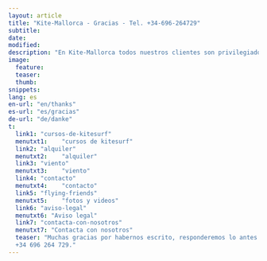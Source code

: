 ```yaml
---
layout: article
title: "Kite-Mallorca - Gracias - Tel. +34-696-264729"
subtitle:
date: 
modified:
description: "En Kite-Mallorca todos nuestros clientes son privilegiados. Tu solicitud será tratada a la brevedad posible"
image:
  feature:
  teaser:
  thumb:
snippets:
lang: es
en-url: "en/thanks"
es-url: "es/gracias"
de-url: "de/danke"
t:
  link1: "cursos-de-kitesurf"
  menutxt1:    "cursos de kitesurf"
  link2: "alquiler"
  menutxt2:    "alquiler"
  link3: "viento"
  menutxt3:    "viento"
  link4: "contacto"
  menutxt4:    "contacto"
  link5: "flying-friends"
  menutxt5:    "fotos y videos"
  link6: "aviso-legal"
  menutxt6: "Aviso legal"
  link7: "contacta-con-nosotros"
  menutxt7: "Contacta con nosotros"
  teaser: "Muchas gracias por habernos escrito, responderemos lo antes posible. Si quieres nos puedes llamar tambien:  
  +34 696 264 729."
---
```


